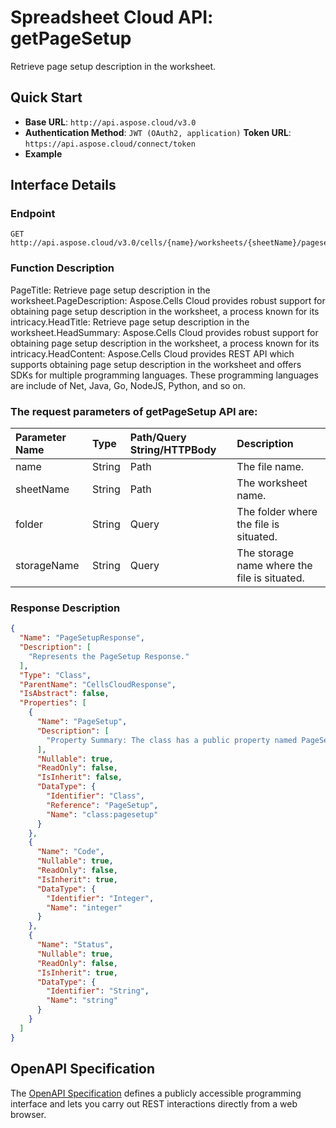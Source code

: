 # **Spreadsheet Cloud API: getPageSetup**

Retrieve page setup description in the worksheet. 


## **Quick Start**

- **Base URL**: `http://api.aspose.cloud/v3.0`
- **Authentication Method**: `JWT (OAuth2, application)`  **Token URL**: `https://api.aspose.cloud/connect/token`
- **Example** 

## **Interface Details**

### **Endpoint** 

```
GET http://api.aspose.cloud/v3.0/cells/{name}/worksheets/{sheetName}/pagesetup
```
### **Function Description**
PageTitle: Retrieve page setup description in the worksheet.PageDescription: Aspose.Cells Cloud provides robust support for obtaining page setup description in the worksheet, a process known for its intricacy.HeadTitle: Retrieve page setup description in the worksheet.HeadSummary: Aspose.Cells Cloud provides robust support for obtaining page setup description in the worksheet, a process known for its intricacy.HeadContent: Aspose.Cells Cloud provides REST API which supports obtaining page setup description in the worksheet and offers SDKs for multiple programming languages. These programming languages are include of Net, Java, Go, NodeJS, Python, and so on.

### The request parameters of **getPageSetup** API are: 

| Parameter Name | Type | Path/Query String/HTTPBody | Description | 
| :- | :- | :- |:- | 
|name|String|Path|The file name.|
|sheetName|String|Path|The worksheet name.|
|folder|String|Query|The folder where the file is situated.|
|storageName|String|Query|The storage name where the file is situated.|

### **Response Description**
```json
{
  "Name": "PageSetupResponse",
  "Description": [
    "Represents the PageSetup Response."
  ],
  "Type": "Class",
  "ParentName": "CellsCloudResponse",
  "IsAbstract": false,
  "Properties": [
    {
      "Name": "PageSetup",
      "Description": [
        "Property Summary: The class has a public property named PageSetup of type PageSetup that can be accessed and modified."
      ],
      "Nullable": true,
      "ReadOnly": false,
      "IsInherit": false,
      "DataType": {
        "Identifier": "Class",
        "Reference": "PageSetup",
        "Name": "class:pagesetup"
      }
    },
    {
      "Name": "Code",
      "Nullable": true,
      "ReadOnly": false,
      "IsInherit": true,
      "DataType": {
        "Identifier": "Integer",
        "Name": "integer"
      }
    },
    {
      "Name": "Status",
      "Nullable": true,
      "ReadOnly": false,
      "IsInherit": true,
      "DataType": {
        "Identifier": "String",
        "Name": "string"
      }
    }
  ]
}
```


## OpenAPI Specification

The [OpenAPI Specification](https://reference.aspose.cloud/cells/#/PageSetupController/GetPageSetup) defines a publicly accessible programming interface and lets you carry out REST interactions directly from a web browser.


